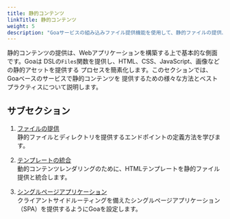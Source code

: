 ```yaml
---
title: 静的コンテンツ
linkTitle: 静的コンテンツ
weight: 5
description: "Goaサービスの組み込みファイル提供機能を使用して、静的ファイルの提供、HTMLテンプレートの統合、シングルページアプリケーション（SPA）のホスティングを学びます。"
---
```


静的コンテンツの提供は、Webアプリケーションを構築する上で基本的な側面です。Goaは
DSLの`Files`関数を提供し、HTML、CSS、JavaScript、画像などの静的アセットを提供する
プロセスを簡素化します。このセクションでは、Goaベースのサービスで静的コンテンツを
提供するための様々な方法とベストプラクティスについて説明します。

## サブセクション

1. [ファイルの提供](./1-serving-files.md)  
   静的ファイルとディレクトリを提供するエンドポイントの定義方法を学びます。

2. [テンプレートの統合](./2-template-integration.md)  
   動的コンテンツレンダリングのために、HTMLテンプレートを静的ファイル提供と統合します。

3. [シングルページアプリケーション](./3-single-page-apps.md)  
   クライアントサイドルーティングを備えたシングルページアプリケーション（SPA）を提供するようにGoaを設定します。 